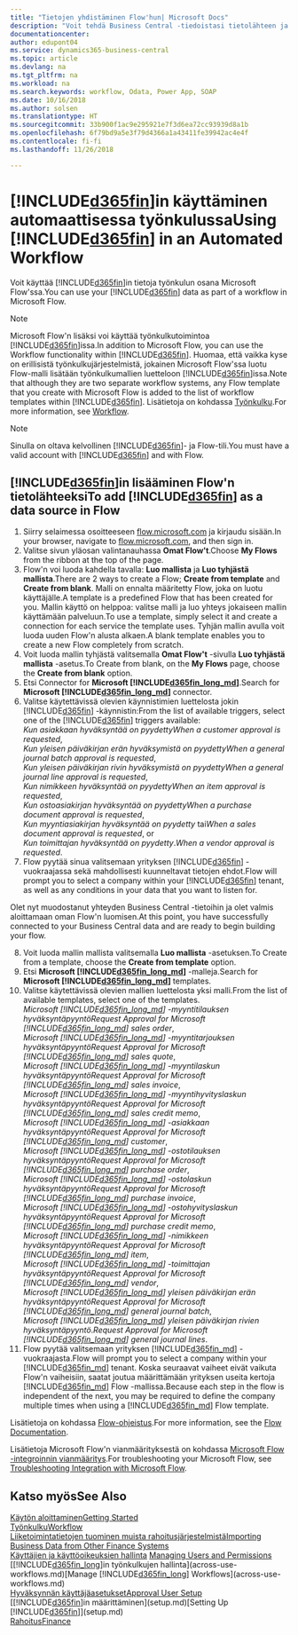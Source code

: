 ```yaml
---
title: "Tietojen yhdistäminen Flow'hun| Microsoft Docs"
description: "Voit tehdä Business Central -tiedoistasi tietolähteen ja määrittää verkkopalveluidesi OData-osoitteen, jolla rakennat automaattisen työkulun."
documentationcenter: 
author: edupont04
ms.service: dynamics365-business-central
ms.topic: article
ms.devlang: na
ms.tgt_pltfrm: na
ms.workload: na
ms.search.keywords: workflow, Odata, Power App, SOAP
ms.date: 10/16/2018
ms.author: solsen
ms.translationtype: HT
ms.sourcegitcommit: 33b900f1ac9e295921e7f3d6ea72cc93939d8a1b
ms.openlocfilehash: 6f79bd9a5e3f79d4366a1a43411fe39942ac4e4f
ms.contentlocale: fi-fi
ms.lasthandoff: 11/26/2018

---
```

# <a name="using-included365finincludesd365finmdmd-in-an-automated-workflow"></a><span data-ttu-id="58bda-103">[!INCLUDE[d365fin](includes/d365fin_md.md)]in käyttäminen automaattisessa työnkulussa</span><span class="sxs-lookup"><span data-stu-id="58bda-103">Using [!INCLUDE[d365fin](includes/d365fin_md.md)] in an Automated Workflow</span></span>
<span data-ttu-id="58bda-104">Voit käyttää [!INCLUDE[d365fin](includes/d365fin_md.md)]in tietoja työnkulun osana Microsoft Flow'ssa.</span><span class="sxs-lookup"><span data-stu-id="58bda-104">You can use your [!INCLUDE[d365fin](includes/d365fin_md.md)] data as part of a workflow in Microsoft Flow.</span></span>

> [!NOTE]
> <span data-ttu-id="58bda-105">Microsoft Flow'n lisäksi voi käyttää työnkulkutoimintoa [!INCLUDE[d365fin](includes/d365fin_md.md)]issa.</span><span class="sxs-lookup"><span data-stu-id="58bda-105">In addition to Microsoft Flow, you can use the Workflow functionality within [!INCLUDE[d365fin](includes/d365fin_md.md)].</span></span> <span data-ttu-id="58bda-106">Huomaa, että vaikka kyse on erillisistä työnkulkujärjestelmistä, jokainen Microsoft Flow'ssa luotu Flow-malli lisätään työnkulkumallien luetteloon [!INCLUDE[d365fin](includes/d365fin_md.md)]issa.</span><span class="sxs-lookup"><span data-stu-id="58bda-106">Note that although they are two separate workflow systems, any Flow template that you create with Microsoft Flow is added to the list of workflow templates within [!INCLUDE[d365fin](includes/d365fin_md.md)].</span></span> <span data-ttu-id="58bda-107">Lisätietoja on kohdassa [Työnkulku](across-workflow.md).</span><span class="sxs-lookup"><span data-stu-id="58bda-107">For more information, see [Workflow](across-workflow.md).</span></span>  

> [!NOTE]  
>   <span data-ttu-id="58bda-108">Sinulla on oltava kelvollinen [!INCLUDE[d365fin](includes/d365fin_md.md)]- ja Flow-tili.</span><span class="sxs-lookup"><span data-stu-id="58bda-108">You must have a valid account with [!INCLUDE[d365fin](includes/d365fin_md.md)] and with Flow.</span></span>  

## <a name="to-add-included365finincludesd365finmdmd-as-a-data-source-in-flow"></a><span data-ttu-id="58bda-109">[!INCLUDE[d365fin](includes/d365fin_md.md)]in lisääminen Flow'n tietolähteeksi</span><span class="sxs-lookup"><span data-stu-id="58bda-109">To add [!INCLUDE[d365fin](includes/d365fin_md.md)] as a data source in Flow</span></span>
1. <span data-ttu-id="58bda-110">Siirry selaimessa osoitteeseen [flow.microsoft.com](https://flow.microsoft.com/en-us/) ja kirjaudu sisään.</span><span class="sxs-lookup"><span data-stu-id="58bda-110">In your browser, navigate to [flow.microsoft.com](https://flow.microsoft.com/en-us/), and then sign in.</span></span>
2. <span data-ttu-id="58bda-111">Valitse sivun yläosan valintanauhassa **Omat Flow't**.</span><span class="sxs-lookup"><span data-stu-id="58bda-111">Choose **My Flows** from the ribbon at the top of the page.</span></span>
3. <span data-ttu-id="58bda-112">Flow'n voi luoda kahdella tavalla: **Luo mallista** ja **Luo tyhjästä mallista**.</span><span class="sxs-lookup"><span data-stu-id="58bda-112">There are 2 ways to create a Flow; **Create from template** and **Create from blank**.</span></span> <span data-ttu-id="58bda-113">Malli on ennalta määritetty Flow, joka on luotu käyttäjälle.</span><span class="sxs-lookup"><span data-stu-id="58bda-113">A template is a predefined Flow that has been created for you.</span></span>  <span data-ttu-id="58bda-114">Mallin käyttö on helppoa: valitse malli ja luo yhteys jokaiseen mallin käyttämään palveluun.</span><span class="sxs-lookup"><span data-stu-id="58bda-114">To use a template, simply select it and create a connection for each service the template uses.</span></span> <span data-ttu-id="58bda-115">Tyhjän mallin avulla voit luoda uuden Flow'n alusta alkaen.</span><span class="sxs-lookup"><span data-stu-id="58bda-115">A blank template enables you to create a new Flow completely from scratch.</span></span>
4. <span data-ttu-id="58bda-116">Voit luoda mallin tyhjästä valitsemalla **Omat Flow't** -sivulla **Luo tyhjästä mallista** -asetus.</span><span class="sxs-lookup"><span data-stu-id="58bda-116">To Create from blank, on the **My Flows** page, choose the **Create from blank** option.</span></span>
5. <span data-ttu-id="58bda-117">Etsi Connector for **Microsoft [!INCLUDE[d365fin_long_md](includes/d365fin_long_md.md)]**.</span><span class="sxs-lookup"><span data-stu-id="58bda-117">Search for **Microsoft [!INCLUDE[d365fin_long_md](includes/d365fin_long_md.md)]** connector.</span></span>
6. <span data-ttu-id="58bda-118">Valitse käytettävissä olevien käynnistimien luettelosta jokin [!INCLUDE[d365fin](includes/d365fin_md.md)] -käynnistin:</span><span class="sxs-lookup"><span data-stu-id="58bda-118">From the list of available triggers, select one of the [!INCLUDE[d365fin](includes/d365fin_md.md)] triggers available:</span></span>  
    <span data-ttu-id="58bda-119">*Kun asiakkaan hyväksyntää on pyydetty*</span><span class="sxs-lookup"><span data-stu-id="58bda-119">*When a customer approval is requested*,</span></span>  
    <span data-ttu-id="58bda-120">*Kun yleisen päiväkirjan erän hyväksymistä on pyydetty*</span><span class="sxs-lookup"><span data-stu-id="58bda-120">*When a general journal batch approval is requested*,</span></span>  
    <span data-ttu-id="58bda-121">*Kun yleisen päiväkirjan rivin hyväksymistä on pyydetty*</span><span class="sxs-lookup"><span data-stu-id="58bda-121">*When a general journal line approval is requested*,</span></span>  
    <span data-ttu-id="58bda-122">*Kun nimikkeen hyväksyntää on pyydetty*</span><span class="sxs-lookup"><span data-stu-id="58bda-122">*When an item approval is requested*,</span></span>  
    <span data-ttu-id="58bda-123">*Kun ostoasiakirjan hyväksyntää on pyydetty*</span><span class="sxs-lookup"><span data-stu-id="58bda-123">*When a purchase document approval is requested*,</span></span>  
    <span data-ttu-id="58bda-124">*Kun myyntiasiakirjan hyväksyntää on pyydetty* tai</span><span class="sxs-lookup"><span data-stu-id="58bda-124">*When a sales document approval is requested*, or</span></span>  
    <span data-ttu-id="58bda-125">*Kun toimittajan hyväksyntää on pyydetty*.</span><span class="sxs-lookup"><span data-stu-id="58bda-125">*When a vendor approval is requested*.</span></span>
7. <span data-ttu-id="58bda-126">Flow pyytää sinua valitsemaan yrityksen [!INCLUDE[d365fin](includes/d365fin_md.md)] -vuokraajassa sekä mahdollisesti kuunneltavat tietojen ehdot.</span><span class="sxs-lookup"><span data-stu-id="58bda-126">Flow will prompt you to select a company within your [!INCLUDE[d365fin](includes/d365fin_md.md)] tenant, as well as any conditions in your data that you want to listen for.</span></span>

<span data-ttu-id="58bda-127">Olet nyt muodostanut yhteyden Business Central -tietoihin ja olet valmis aloittamaan oman Flow'n luomisen.</span><span class="sxs-lookup"><span data-stu-id="58bda-127">At this point, you have successfully connected to your Business Central data and are ready to begin building your flow.</span></span>

8. <span data-ttu-id="58bda-128">Voit luoda mallin mallista valitsemalla **Luo mallista** -asetuksen.</span><span class="sxs-lookup"><span data-stu-id="58bda-128">To Create from a template, choose the **Create from template** option.</span></span>
9. <span data-ttu-id="58bda-129">Etsi **Microsoft [!INCLUDE[d365fin_long_md](includes/d365fin_long_md.md)]** -malleja.</span><span class="sxs-lookup"><span data-stu-id="58bda-129">Search for **Microsoft [!INCLUDE[d365fin_long_md](includes/d365fin_long_md.md)]** templates.</span></span>
10. <span data-ttu-id="58bda-130">Valitse käytettävissä olevien mallien luettelosta yksi malli.</span><span class="sxs-lookup"><span data-stu-id="58bda-130">From the list of available templates, select one of the templates.</span></span>  
    <span data-ttu-id="58bda-131">*Microsoft [!INCLUDE[d365fin_long_md](includes/d365fin_long_md.md)] -myyntitilauksen hyväksyntäpyyntö*</span><span class="sxs-lookup"><span data-stu-id="58bda-131">*Request Approval for Microsoft [!INCLUDE[d365fin_long_md](includes/d365fin_long_md.md)] sales order*,</span></span>  
    <span data-ttu-id="58bda-132">*Microsoft [!INCLUDE[d365fin_long_md](includes/d365fin_long_md.md)] -myyntitarjouksen hyväksyntäpyyntö*</span><span class="sxs-lookup"><span data-stu-id="58bda-132">*Request Approval for Microsoft [!INCLUDE[d365fin_long_md](includes/d365fin_long_md.md)] sales quote*,</span></span>  
    <span data-ttu-id="58bda-133">*Microsoft [!INCLUDE[d365fin_long_md](includes/d365fin_long_md.md)] -myyntilaskun hyväksyntäpyyntö*</span><span class="sxs-lookup"><span data-stu-id="58bda-133">*Request Approval for Microsoft [!INCLUDE[d365fin_long_md](includes/d365fin_long_md.md)] sales invoice*,</span></span>  
    <span data-ttu-id="58bda-134">*Microsoft [!INCLUDE[d365fin_long_md](includes/d365fin_long_md.md)] -myyntihyvityslaskun hyväksyntäpyyntö*</span><span class="sxs-lookup"><span data-stu-id="58bda-134">*Request Approval for Microsoft [!INCLUDE[d365fin_long_md](includes/d365fin_long_md.md)] sales credit memo*,</span></span>  
    <span data-ttu-id="58bda-135">*Microsoft [!INCLUDE[d365fin_long_md](includes/d365fin_long_md.md)] -asiakkaan hyväksyntäpyyntö*</span><span class="sxs-lookup"><span data-stu-id="58bda-135">*Request Approval for Microsoft [!INCLUDE[d365fin_long_md](includes/d365fin_long_md.md)] customer*,</span></span>  
    <span data-ttu-id="58bda-136">*Microsoft [!INCLUDE[d365fin_long_md](includes/d365fin_long_md.md)] -ostotilauksen hyväksyntäpyyntö*</span><span class="sxs-lookup"><span data-stu-id="58bda-136">*Request Approval for Microsoft [!INCLUDE[d365fin_long_md](includes/d365fin_long_md.md)] purchase order*,</span></span>  
    <span data-ttu-id="58bda-137">*Microsoft [!INCLUDE[d365fin_long_md](includes/d365fin_long_md.md)] -ostolaskun hyväksyntäpyyntö*</span><span class="sxs-lookup"><span data-stu-id="58bda-137">*Request Approval for Microsoft [!INCLUDE[d365fin_long_md](includes/d365fin_long_md.md)] purchase invoice*,</span></span>  
    <span data-ttu-id="58bda-138">*Microsoft [!INCLUDE[d365fin_long_md](includes/d365fin_long_md.md)] -ostohyvityslaskun hyväksyntäpyyntö*</span><span class="sxs-lookup"><span data-stu-id="58bda-138">*Request Approval for Microsoft [!INCLUDE[d365fin_long_md](includes/d365fin_long_md.md)] purchase credit memo*,</span></span>  
    <span data-ttu-id="58bda-139">*Microsoft [!INCLUDE[d365fin_long_md](includes/d365fin_long_md.md)] -nimikkeen hyväksyntäpyyntö*</span><span class="sxs-lookup"><span data-stu-id="58bda-139">*Request Approval for Microsoft [!INCLUDE[d365fin_long_md](includes/d365fin_long_md.md)] item*,</span></span>  
    <span data-ttu-id="58bda-140">*Microsoft [!INCLUDE[d365fin_long_md](includes/d365fin_long_md.md)] -toimittajan hyväksyntäpyyntö*</span><span class="sxs-lookup"><span data-stu-id="58bda-140">*Request Approval for Microsoft [!INCLUDE[d365fin_long_md](includes/d365fin_long_md.md)] vendor*,</span></span>  
    <span data-ttu-id="58bda-141">*Microsoft [!INCLUDE[d365fin_long_md](includes/d365fin_long_md.md)] yleisen päiväkirjan erän hyväksyntäpyyntö*</span><span class="sxs-lookup"><span data-stu-id="58bda-141">*Request Approval for Microsoft [!INCLUDE[d365fin_long_md](includes/d365fin_long_md.md)] general journal batch*,</span></span>  
    <span data-ttu-id="58bda-142">*Microsoft [!INCLUDE[d365fin_long_md](includes/d365fin_long_md.md)] yleisen päiväkirjan rivien hyväksyntäpyyntö*.</span><span class="sxs-lookup"><span data-stu-id="58bda-142">*Request Approval for Microsoft [!INCLUDE[d365fin_long_md](includes/d365fin_long_md.md)] general journal lines*.</span></span>  
11. <span data-ttu-id="58bda-143">Flow pyytää valitsemaan yrityksen [!INCLUDE[d365fin_md](includes/d365fin_md.md)] -vuokraajasta.</span><span class="sxs-lookup"><span data-stu-id="58bda-143">Flow will prompt you to select a company within your [!INCLUDE[d365fin_md](includes/d365fin_md.md)] tenant.</span></span> <span data-ttu-id="58bda-144">Koska seuraavat vaiheet eivät vaikuta Flow'n vaiheisiin, saatat joutua määrittämään yrityksen useita kertoja [!INCLUDE[d365fin_md](includes/d365fin_md.md)] Flow -mallissa.</span><span class="sxs-lookup"><span data-stu-id="58bda-144">Because each step in the flow is independent of the next, you may be required to define the company multiple times when using a [!INCLUDE[d365fin_md](includes/d365fin_md.md)] Flow template.</span></span>

<span data-ttu-id="58bda-145">Lisätietoja on kohdassa [Flow-ohjeistus](https://docs.microsoft.com/en-us/flow/getting-started).</span><span class="sxs-lookup"><span data-stu-id="58bda-145">For more information, see the [Flow Documentation](https://docs.microsoft.com/en-us/flow/getting-started).</span></span>

<span data-ttu-id="58bda-146">Lisätietoja Microsoft Flow'n vianmäärityksestä on kohdassa [Microsoft Flow -integroinnin vianmääritys](across-troubleshooting-how-use-financials-data-source-flow.md).</span><span class="sxs-lookup"><span data-stu-id="58bda-146">For troubleshooting your Microsoft Flow, see [Troubleshooting Integration with Microsoft Flow](across-troubleshooting-how-use-financials-data-source-flow.md).</span></span>

## <a name="see-also"></a><span data-ttu-id="58bda-147">Katso myös</span><span class="sxs-lookup"><span data-stu-id="58bda-147">See Also</span></span>
[<span data-ttu-id="58bda-148">Käytön aloittaminen</span><span class="sxs-lookup"><span data-stu-id="58bda-148">Getting Started</span></span>](product-get-started.md)  
[<span data-ttu-id="58bda-149">Työnkulku</span><span class="sxs-lookup"><span data-stu-id="58bda-149">Workflow</span></span>](across-workflow.md)  
[<span data-ttu-id="58bda-150">Liiketoimintatietojen tuominen muista rahoitusjärjestelmistä</span><span class="sxs-lookup"><span data-stu-id="58bda-150">Importing Business Data from Other Finance Systems</span></span>](across-import-data-configuration-packages.md)  
<span data-ttu-id="58bda-151">[Käyttäjien ja käyttöoikeuksien hallinta](ui-how-users-permissions.md) </span><span class="sxs-lookup"><span data-stu-id="58bda-151">[Managing Users and Permissions](ui-how-users-permissions.md) </span></span>  
<span data-ttu-id="58bda-152">[[!INCLUDE[d365fin_long](includes/d365fin_long_md.md)]in työnkulkujen hallinta](across-use-workflows.md)</span><span class="sxs-lookup"><span data-stu-id="58bda-152">[Manage [!INCLUDE[d365fin_long](includes/d365fin_long_md.md)] Workflows](across-use-workflows.md)</span></span>  
[<span data-ttu-id="58bda-153">Hyväksynnän käyttäjäasetukset</span><span class="sxs-lookup"><span data-stu-id="58bda-153">Approval User Setup</span></span>](across-how-to-set-up-approval-users.md)  
<span data-ttu-id="58bda-154">[[!INCLUDE[d365fin](includes/d365fin_md.md)]in määrittäminen](setup.md)</span><span class="sxs-lookup"><span data-stu-id="58bda-154">[Setting Up [!INCLUDE[d365fin](includes/d365fin_md.md)]](setup.md)</span></span>  
[<span data-ttu-id="58bda-155">Rahoitus</span><span class="sxs-lookup"><span data-stu-id="58bda-155">Finance</span></span>](finance.md)  

